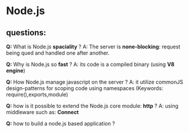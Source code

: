 Node.js
====

questions:
----
 **Q:**  What is Node.js **spaciality** ?
 A:  The server is **none-blocking**: request being qued and handled one after another.

**Q:**  Why is Node.js so **fast** ?
 A:  its code is a compiled binary (using **V8 engine**) 

**Q:**  How Node.js manage javascript on the server ?
 A:  it utilize commonJS design-patterns for scoping code using namespaces (Keywords: require(),exports,module)

  **Q:**  how is it possible to extend the Node.js core module: **http** ?
  A:  using middleware such as: **Connect**

  **Q:** how to build a node.js based application ?
 
